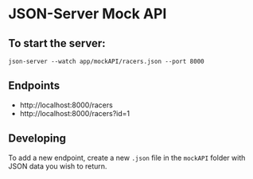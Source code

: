 # JSON-Server Mock API

## To start the server:

`json-server --watch app/mockAPI/racers.json --port 8000`

## Endpoints

- http://localhost:8000/racers
- http://localhost:8000/racers?id=1

## Developing

To add a new endpoint, create a new `.json` file in the `mockAPI` folder with JSON data you wish to return.
